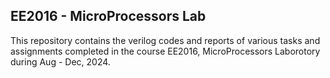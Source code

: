 ## EE2016 - MicroProcessors Lab

This repository contains the verilog codes and reports of various tasks and assignments completed in the course EE2016, MicroProcessors Laborotory during Aug - Dec, 2024.
